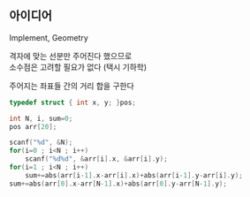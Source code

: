 ## 아이디어
Implement, Geometry  
  
격자에 맞는 선분만 주어진다 했으므로  
소수점은 고려할 필요가 없다 (택시 기하학)  
  
주어지는 좌표들 간의 거리 합을 구한다
```c
typedef struct { int x, y; }pos;

int N, i, sum=0;
pos arr[20];

scanf("%d", &N);
for(i=0 ; i<N ; i++)
	scanf("%d%d", &arr[i].x, &arr[i].y);
for(i=1 ; i<N ; i++)
	sum+=abs(arr[i-1].x-arr[i].x)+abs(arr[i-1].y-arr[i].y);
sum+=abs(arr[0].x-arr[N-1].x)+abs(arr[0].y-arr[N-1].y);
```
